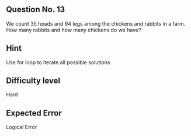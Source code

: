 
## Question No. 13

We count 35 heads and 94 legs among the chickens and rabbits in a farm. How many rabbits and how many chickens do we have?

## Hint

Use for loop to iterate all possible solutions

## Difficulty level

Hard

## Expected Error 

Logical Error